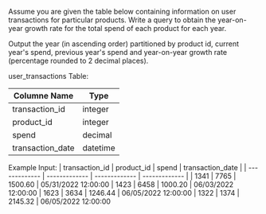 Assume you are given the table below containing information on user transactions for particular products. Write a query to obtain the year-on-year growth rate for the total spend of each product for each year.

Output the year (in ascending order) partitioned by product id, current year's spend, previous year's spend and year-on-year growth rate (percentage rounded to 2 decimal places).

user_transactions Table:

| Columne Name  | Type          |
| ------------- | ------------- |
| transaction_id     | integer         |
| product_id         | integer         |
| spend              | decimal          |
| transaction_date   | datetime        |


Example Input:
| transaction_id | 	product_id |	spend        |	transaction_date |
| ------------- | ------------- | ------------- | ------------- |
|     1341   	|     7765	| 1500.60	| 05/31/2022 12:00:00
|     1423  	|     6458	| 1000.20	| 06/03/2022 12:00:00
|     1623	  |     3634	| 1246.44 | 06/05/2022 12:00:00
|     1322	  |     1374	| 2145.32	| 06/05/2022 12:00:00
